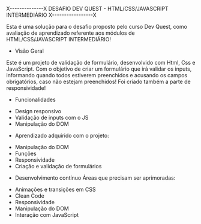 X--------------X DESAFIO DEV QUEST - HTML/CSS/JAVASCRIPT INTERMEDIÁRIO X-----------------X

Esta é uma solução para o desafio proposto pelo curso Dev Quest, como avaliação de aprendizado referente aos módulos de HTML/CSS/JAVASCRIPT INTERMEDIÁRIO!

 - Visão Geral

Este é um projeto de validação de formulário, desenvolvido com Html, Css e JavaScript. Com o objetivo de criar um formulário que irá validar os inputs, informando quando todos estiverem preenchidos e acusando os campos obrigatórios, caso não estejam preenchidos! Foi criado também a parte de responsividade!

 - Funcionalidades
   
* Design responsivo
* Validação de inputs com o JS
* Manipulação do DOM

 - Aprendizado adquirido com o projeto:
   
* Manipulação do DOM
* Funções
* Responsividade
* Criação e validação de formulários
  
 - Desenvolvimento contínuo Áreas que precisam ser aprimoradas:
   
* Animações e transições em CSS
* Clean Code
* Responsividade
* Manipulação do DOM
* Interação com JavaScript
